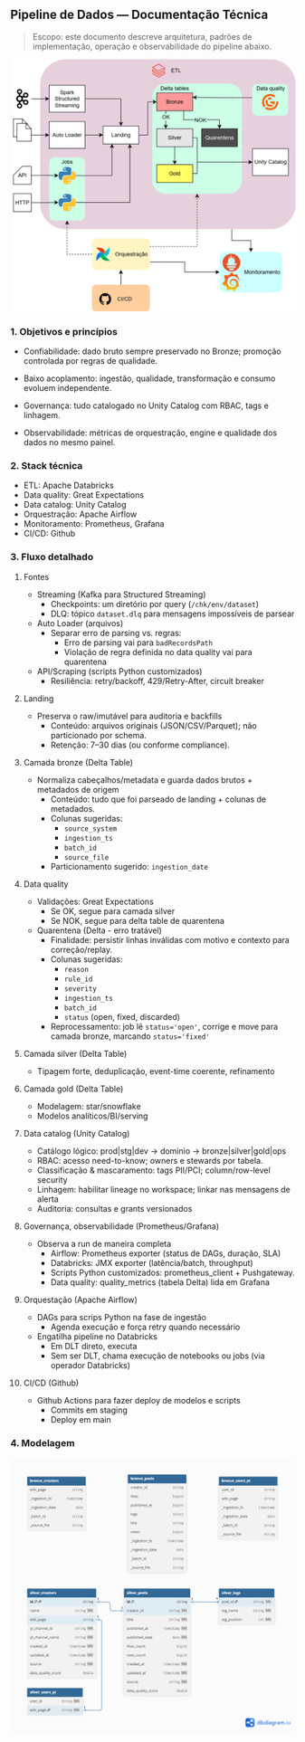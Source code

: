 ## Pipeline de Dados — Documentação Técnica

> Escopo: este documento descreve arquitetura, padrões de implementação, operação e observabilidade do pipeline abaixo.

![](./pipeline.png)

### 1. Objetivos e princípios

- Confiabilidade: dado bruto sempre preservado no Bronze; promoção controlada por regras de qualidade.

- Baixo acoplamento: ingestão, qualidade, transformação e consumo evoluem independente.

- Governança: tudo catalogado no Unity Catalog com RBAC, tags e linhagem.

- Observabilidade: métricas de orquestração, engine e qualidade dos dados no mesmo painel.

### 2. Stack técnica

- ETL: Apache Databricks
- Data quality: Great Expectations
- Data catalog: Unity Catalog
- Orquestração: Apache Airflow
- Monitoramento: Prometheus, Grafana
- CI/CD: Github

### 3. Fluxo detalhado

1. Fontes
    - Streaming (Kafka para Structured Streaming)
        - Checkpoints: um diretório por query (`/chk/env/dataset`)
        - DLQ: tópico `dataset.dlq` para mensagens impossíveis de parsear
    - Auto Loader (arquivos)
        - Separar erro de parsing vs. regras: 
            - Erro de parsing vai para `badRecordsPath`
            - Violação de regra definida no data quality vai para quarentena
    - API/Scraping (scripts Python customizados)
        - Resiliência: retry/backoff, 429/Retry-After, circuit breaker

2. Landing
    - Preserva o raw/imutável para auditoria e backfills
        - Conteúdo: arquivos originais (JSON/CSV/Parquet); não particionado por schema.
        - Retenção: 7–30 dias (ou conforme compliance).

3. Camada bronze (Delta Table)
    - Normaliza cabeçalhos/metadata e guarda dados brutos + metadados de origem
        - Conteúdo: tudo que foi parseado de landing + colunas de metadados.
        - Colunas sugeridas:
            - `source_system` 
            - `ingestion_ts` 
            - `batch_id` 
            - `source_file`
        - Particionamento sugerido: `ingestion_date`

4. Data quality
    - Validações: Great Expectations
        - Se OK, segue para camada silver
        - Se NOK, segue para delta table de quarentena
    - Quarentena (Delta - erro tratável)
        - Finalidade: persistir linhas inválidas com motivo e contexto para correção/replay.
        - Colunas sugeridas:
            - `reason` 
            - `rule_id` 
            - `severity`
            - `ingestion_ts`
            - `batch_id`
            - `status` (open, fixed, discarded)
        - Reprocessamento: job lê `status='open'`, corrige e move para camada bronze, marcando `status='fixed'`

5. Camada silver (Delta Table)
    - Tipagem forte, deduplicação, event-time coerente, refinamento

6. Camada gold (Delta Table)
    - Modelagem: star/snowflake
    - Modelos analíticos/BI/serving

7. Data catalog (Unity Catalog)
    - Catálogo lógico: prod|stg|dev → dominio → bronze|silver|gold|ops
    - RBAC: acesso need-to-know; owners e stewards por tabela.
    - Classificação & mascaramento: tags PII/PCI; column/row-level security
    - Linhagem: habilitar lineage no workspace; linkar nas mensagens de alerta
    - Auditoria: consultas e grants versionados

8. Governança, observabilidade (Prometheus/Grafana)
    - Observa a run de maneira completa
        - Airflow: Prometheus exporter (status de DAGs, duração, SLA)
        - Databricks: JMX exporter (latência/batch, throughput)
        - Scripts Python customizados: prometheus_client + Pushgateway.
        - Data quality: quality_metrics (tabela Delta) lida em Grafana

9. Orquestação (Apache Airflow)
    - DAGs para scrips Python na fase de ingestão
        - Agenda execução e força retry quando necessário
    - Engatilha pipeline no Databricks
        - Em DLT direto, executa
        - Sem ser DLT, chama execução de notebooks ou jobs (via operador Databricks)

10. CI/CD (Github)
    - Github Actions para fazer deploy de modelos e scripts
        - Commits em staging
        - Deploy em main

### 4. Modelagem

![](./db.png)